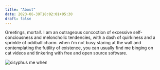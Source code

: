 ```yaml
---
title: "About"
date: 2023-06-30T18:02:01+05:30
draft: false
---
```


Greetings, mortal!. I am an outrageous concoction  of excessive self-conciousness and meloncholic tendencies, with a dash of quirkiness and a sprinkle of
        oddball charm. when i'm not busy staring at the wall and contemplating the futility of existence, you can usually find me binging on cat videos
        and tinkering with free and open source software.

![sisyphus](/about/sisyphus.gif)
me when